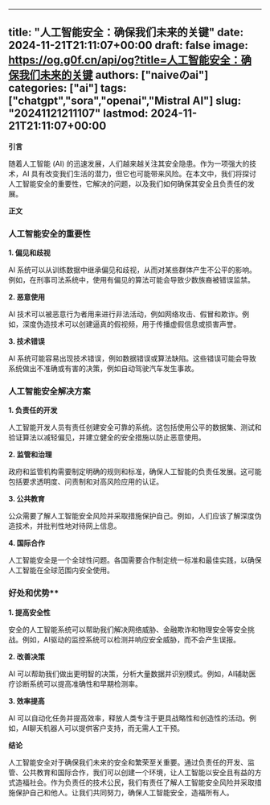 
---
title: "人工智能安全：确保我们未来的关键"
date: 2024-11-21T21:11:07+00:00
draft: false
image: https://og.g0f.cn/api/og?title=人工智能安全：确保我们未来的关键
authors: ["naiveのai"]
categories: ["ai"]
tags: ["chatgpt","sora","openai","Mistral AI"]
slug: "20241121211107"
lastmod: 2024-11-21T21:11:07+00:00
---
**引言**

随着人工智能 (AI) 的迅速发展，人们越来越关注其安全隐患。作为一项强大的技术，AI 具有改变我们生活的潜力，但它也可能带来风险。在本文中，我们将探讨人工智能安全的重要性，它解决的问题，以及我们如何确保其安全且负责任的发展。

**正文**

### 人工智能安全的重要性

**1. 偏见和歧视**

AI 系统可以从训练数据中继承偏见和歧视，从而对某些群体产生不公平的影响。例如，在刑事司法系统中，使用有偏见的算法可能会导致少数族裔被错误监禁。

**2. 恶意使用**

AI 技术可以被恶意行为者用来进行非法活动，例如网络攻击、假冒和欺诈。例如，深度伪造技术可以创建逼真的假视频，用于传播虚假信息或损害声誉。

**3. 技术错误**

AI 系统可能容易出现技术错误，例如数据错误或算法缺陷。这些错误可能会导致系统做出不准确或有害的决策，例如自动驾驶汽车发生事故。

### 人工智能安全解决方案

**1. 负责任的开发**

人工智能开发人员有责任创建安全可靠的系统。这包括使用公平的数据集、测试和验证算法以减轻偏见，并建立健全的安全措施以防止恶意使用。

**2. 监管和治理**

政府和监管机构需要制定明确的规则和标准，确保人工智能的负责任发展。这可能包括要求透明度、问责制和对高风险应用的认证。

**3. 公共教育**

公众需要了解人工智能安全风险并采取措施保护自己。例如，人们应该了解深度伪造技术，并批判性地对待网上信息。

**4. 国际合作**

人工智能安全是一个全球性问题。各国需要合作制定统一标准和最佳实践，以确保人工智能在全球范围内安全使用。

### 好处和优势**

**1. 提高安全性**

安全的人工智能系统可以帮助我们解决网络威胁、金融欺诈和物理安全等安全挑战。例如，AI驱动的监控系统可以检测并响应安全威胁，而不会产生误报。

**2. 改善决策**

AI 可以帮助我们做出更明智的决策，分析大量数据并识别模式。例如，AI辅助医疗诊断系统可以提高准确性和早期检测率。

**3. 效率提高**

AI 可以自动化任务并提高效率，释放人类专注于更具战略性和创造性的活动。例如，AI聊天机器人可以提供客户支持，而无需人工干预。

**结论**

人工智能安全对于确保我们未来的安全和繁荣至关重要。通过负责任的开发、监管、公共教育和国际合作，我们可以创建一个环境，让人工智能以安全且有益的方式造福社会。作为负责任的技术公民，我们有责任了解人工智能安全风险并采取措施保护自己和他人。让我们共同努力，确保人工智能安全，造福所有人。